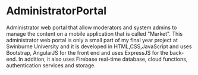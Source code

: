 # AdministratorPortal
Administrator web portal that allow moderators and system admins to manage the content on a mobile application that is called "Market". This administrator web portal is only a small part of my final year project at Swinburne University and it is developed in HTML,CSS,JavaScript and uses Bootstrap, AngularJS for the front end and uses ExpressJS for the back-end. In addition, it also uses Firebase real-time database, cloud functions, authentication services and storage.
